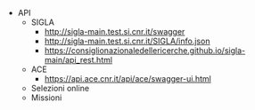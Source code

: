 <!--s-->
- API
    - SIGLA <!-- .element: class="fragment" data-fragment-index="0" -->
        - http://sigla-main.test.si.cnr.it/swagger
        - http://sigla-main.test.si.cnr.it/SIGLA/info.json
        - https://consiglionazionaledellericerche.github.io/sigla-main/api_rest.html
    - ACE <!-- .element: class="fragment" data-fragment-index="1" -->
        - https://api.ace.cnr.it/api/ace/swagger-ui.html
    - Selezioni online <!-- .element: class="fragment" data-fragment-index="2" -->
    - Missioni <!-- .element: class="fragment" data-fragment-index="3" -->
